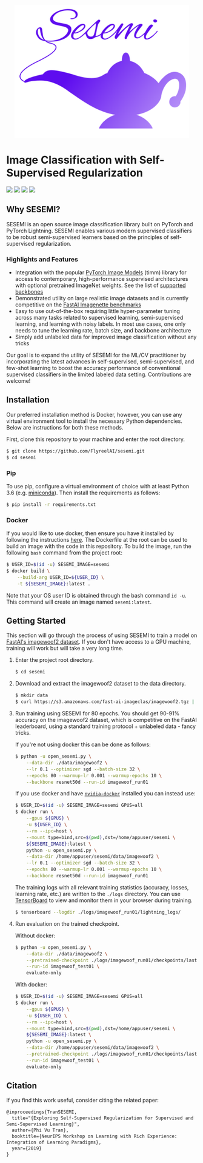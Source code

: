 <p><p align="center"><img height="350px" src="assets/sesemi-banner.png" /></p></p>

# Image Classification with Self-Supervised Regularization
<span><img src="https://img.shields.io/badge/license-Apache-blue" /> <img src="https://img.shields.io/badge/python->=3.6-green" /> <img src="https://img.shields.io/badge/pytorch->=1.6.0-light" /> <img src="https://img.shields.io/badge/%20-contributions--welcome-5429E6" /></span>

## Why SESEMI?
SESEMI is an open source image classification library built on PyTorch and PyTorch Lightning. SESEMI enables various modern supervised classifiers to be robust semi-supervised learners based on the principles of self-supervised regularization.

### Highlights and Features

* Integration with the popular [PyTorch Image Models](https://github.com/rwightman/pytorch-image-models) (timm) library for access to contemporary, high-performance supervised architectures with optional pretrained ImageNet weights. See the list of [supported backbones](https://github.com/FlyreelAI/sesemi/blob/master/models/sesemi.py)
* Demonstrated utility on large realistic image datasets and is currently competitive on the [FastAI Imagenette benchmarks](https://github.com/fastai/imagenette)
* Easy to use out-of-the-box requiring little hyper-parameter tuning across many tasks related to supervised learning, semi-supervised learning, and learning with noisy labels. In most use cases, one only needs to tune the learning rate, batch size, and backbone architecture
* Simply add unlabeled data for improved image classification without any tricks

Our goal is to expand the utility of SESEMI for the ML/CV practitioner by incorporating the latest advances in self-supervised, semi-supervised, and few-shot learning to boost the accuracy performance of conventional supervised classifiers in the limited labeled data setting. Contributions are welcome!

## Installation
Our preferred installation method is Docker, however, you can use any virtual environment tool to install the necessary Python dependencies. Below are instructions for both these methods.

First, clone this repository to your machine and enter the root directory.

```bash
$ git clone https://github.com/FlyreelAI/sesemi.git
$ cd sesemi
```

### Pip

To use pip, configure a virtual environment of choice with at least Python 3.6 (e.g. [miniconda](https://docs.conda.io/en/latest/miniconda.html)). Then install the requirements as follows:

```bash
$ pip install -r requirements.txt
```

### Docker

If you would like to use docker, then ensure you have it installed by following the instructions [here](https://docs.docker.com/get-docker/). The Dockerfile at the root can be used to build an image with the 
code in this repository. To build the image, run the following `bash` command from the project root:

```bash
$ USER_ID=$(id -u) SESEMI_IMAGE=sesemi
$ docker build \
    --build-arg USER_ID=${USER_ID} \
    -t ${SESEMI_IMAGE}:latest .
```

Note that your OS user ID is obtained through the bash command `id -u`. This command will create an image named
`sesemi:latest`.

## Getting Started

This section will go through the process of using SESEMI to train a model on [FastAI's imagewoof2 dataset](https://github.com/fastai/imagenette#imagewoof). If you don't have access to a GPU machine, 
training will work but will take a very long time.

1. Enter the project root directory.

    ```bash
    $ cd sesemi
    ```

2. Download and extract the imagewoof2 dataset to the data directory.

    ```bash
    $ mkdir data
    $ curl https://s3.amazonaws.com/fast-ai-imageclas/imagewoof2.tgz | tar -xzv -C ./data
    ```

3. Run training using SESEMI for 80 epochs. You should get 90-91% accuracy on the imagewoof2 dataset, which is competitive on the FastAI leaderboard, using a standard training protocol + unlabeled data - fancy tricks.

    If you're not using docker this can be done as follows:

    ```bash
    $ python -u open_sesemi.py \
        --data-dir ./data/imagewoof2 \
        --lr 0.1 --optimizer sgd --batch-size 32 \
        --epochs 80 --warmup-lr 0.001 --warmup-epochs 10 \
        --backbone resnet50d --run-id imagewoof_run01
    ```

    If you use docker and have [`nvidia-docker`](https://github.com/NVIDIA/nvidia-docker) installed you can instead use:

    ```bash
    $ USER_ID=$(id -u) SESEMI_IMAGE=sesemi GPUS=all
    $ docker run \
        --gpus ${GPUS} \
        -u ${USER_ID} \
        --rm --ipc=host \
        --mount type=bind,src=$(pwd),dst=/home/appuser/sesemi \
        ${SESEMI_IMAGE}:latest \
        python -u open_sesemi.py \
        --data-dir /home/appuser/sesemi/data/imagewoof2 \
        --lr 0.1 --optimizer sgd --batch-size 32 \
        --epochs 80 --warmup-lr 0.001 --warmup-epochs 10 \
        --backbone resnet50d --run-id imagewoof_run01
    ```

    The training logs with all relevant training statistics (accuracy, losses, learning rate, etc.) are written to the `./logs` directory. You can use [TensorBoard](https://www.tensorflow.org/tensorboard) to view and monitor them in your browser during training.
    
    ```bash
    $ tensorboard --logdir ./logs/imagewoof_run01/lightning_logs/
    ```
    
3. Run evaluation on the trained checkpoint.

    Without docker:

    ```bash
    $ python -u open_sesemi.py \
        --data-dir ./data/imagewoof2 \
        --pretrained-checkpoint ./logs/imagewoof_run01/checkpoints/last.ckpt \
        --run-id imagewoof_test01 \
        evaluate-only
    ```

    With docker:

    ```bash
    $ USER_ID=$(id -u) SESEMI_IMAGE=sesemi GPUS=all
    $ docker run \
        --gpus ${GPUS} \
        -u ${USER_ID} \
        --rm --ipc=host \
        --mount type=bind,src=$(pwd),dst=/home/appuser/sesemi \
        ${SESEMI_IMAGE}:latest \
        python -u open_sesemi.py \
        --data-dir /home/appuser/sesemi/data/imagewoof2 \
        --pretrained-checkpoint ./logs/imagewoof_run01/checkpoints/last.ckpt \
        --run-id imagewoof_test01 \
        evaluate-only
    ```

## Citation
If you find this work useful, consider citing the related paper:

```
@inproceedings{TranSESEMI,
  title="{Exploring Self-Supervised Regularization for Supervised and Semi-Supervised Learning}",
  author={Phi Vu Tran},
  booktitle={NeurIPS Workshop on Learning with Rich Experience: Integration of Learning Paradigms},
  year={2019}
}
```

